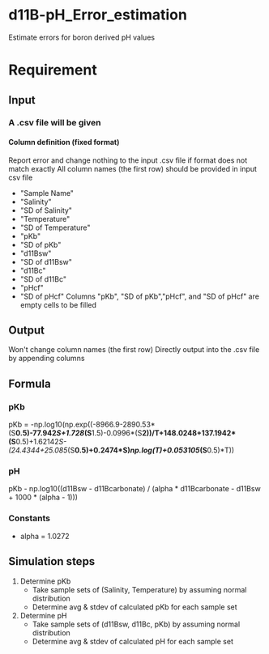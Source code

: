 # d11B-pH_Error_estimation
Estimate errors for boron derived pH values

# Requirement
## Input
### A .csv file will be given
#### Column definition (fixed format)
Report error and change nothing to the input .csv file if format does not match exactly 
All column names (the first row) should be provided in input csv file
* "Sample Name"
* "Salinity"
* "SD of Salinity"
* "Temperature"
* "SD of Temperature"
* "pKb"
* "SD of pKb"
* "d11Bsw"
* "SD of d11Bsw"
* "d11Bc"
* "SD of d11Bc"
* "pHcf"
* "SD of pHcf"
Columns "pKb", "SD of pKb","pHcf", and "SD of pHcf" are empty cells to be filled
## Output
Won't change column names (the first row)
Directly output into the .csv file by appending columns
## Formula
### pKb
pKb = -np.log10(np.exp((-8966.9-2890.53*(S**0.5)-77.942*S+1.728*(S**1.5)-0.0996*(S**2))/T+148.0248+137.1942*(S**0.5)+1.62142*S-(24.4344+25.085*(S**0.5)+0.2474*S)*np.log(T)+0.053105*(S**0.5)*T))
### pH
pKb - np.log10((d11Bsw - d11Bcarbonate) / (alpha * d11Bcarbonate - d11Bsw + 1000 * (alpha - 1)))
### Constants
* alpha = 1.0272
## Simulation steps
1. Determine pKb
   - Take sample sets of (Salinity, Temperature) by assuming normal distribution
   - Determine avg & stdev of calculated pKb for each sample set 
2. Determine pH
   - Take sample sets of (d11Bsw, d11Bc, pKb) by assuming normal distribution
   - Determine avg & stdev of calculated pH for each sample set 
